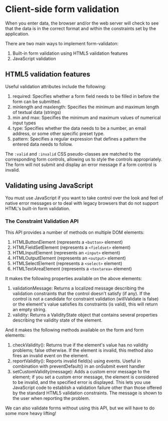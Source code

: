 # Client-side form validation

When you enter data, the browser and/or the web server will check to see that
the data is in the correct format and within the constraints set by the
application.

There are two main ways to implement form-validaton:

1. Built-in form validation using HTML5 validation features
2. JavaScript validation

## HTML5 validation features

Useful validation attributes include the following:

1. required: Specifies whether a form field needs to be filled in before the
   form can be submitted.
2. minlength and maxlength: Specifies the minimum and maximum length of textual
   data (strings)
3. min and max: Specifies the minimum and maximum values of numerical input
   types
4. type: Specifies whether the data needs to be a number, an email address, or
   some other specific preset type.
5. pattern: Specifies a regular expression that defines a pattern the entered
   data needs to follow.

The `:valid` and `:invalid` CSS pseudo-classes are matched to the corresponding
form controls, allowing us to style the controls appropriately. The form will
not submit and display an error message if a form control is invalid.

## Validating using JavaScript

You must use JavaScript if you want to take control over the look and feel of
native error messages or to deal with legacy browsers that do not support HTML's
built-in form validation.

### The Constraint Validation API

This API provides a number of methods on multiple DOM elements:

1. HTMLButtonElement (represents a `<button>` element)
2. HTMLFieldSetElement (represents a `<fieldset>` element)
3. HTMLInputElement (represents an `<input>` element)
4. HTMLOutputElement (represents an `<output>` element)
5. HTMLSelectElement (represents a `<select>` element)
6. HTMLTextAreaElement (represents a `<textarea>` element)

It makes the following properties available on the above elements:

1. validationMessage: Returns a localized message describing the validation
   constraints that the control doesn't satisfy (if any). If the control is not
   a candidate for constraint validation (willValidate is false) or the
   element's value satisfies its constraints (is valid), this will return an
   empty string.
2. validity: Returns a ValidityState object that contains several properties
   describing the validity state of the element.

And it makes the following methods available on the form and form elements:

1. checkValidity(): Returns true if the element's value has no validity
   problems; false otherwise. If the element is invalid, this method also fires
   an invalid event on the element.
2. reportValidity(): Reports invalid field(s) using events. Useful in
   combination with preventDefault() in an onSubmit event handler
3. setCustomValidity(message): Adds a custom error message to the element; if
   you set a custom error message, the element is considered to be invalid, and
   the specified error is displayed. This lets you use JavaScript code to
   establish a validation failure other than those offered by the standard HTML5
   validation constraints. The message is shown to the user when reporting the
   problem.

We can also validate forms without using this API, but we will have to do some
more heavy lifting!
